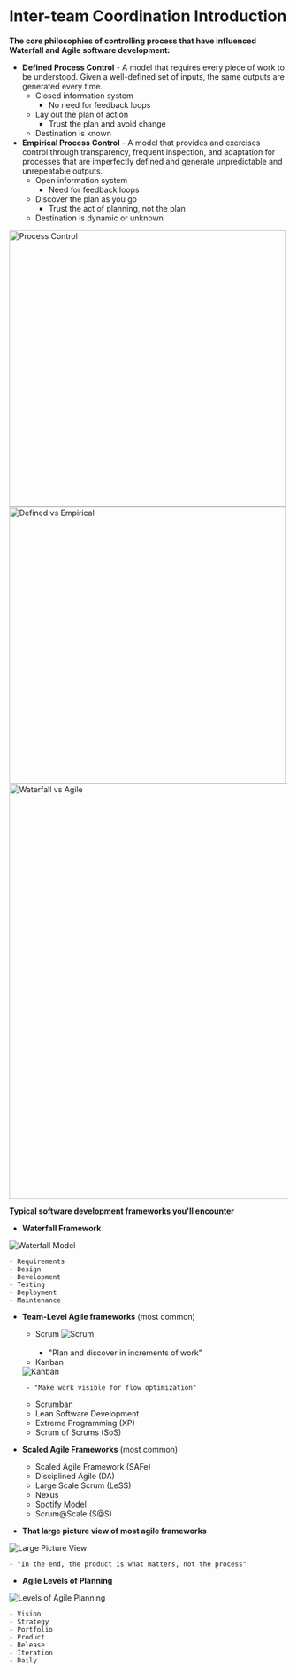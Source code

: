 # Inter-team Coordination Introduction

**The core philosophies of controlling process that have influenced Waterfall and Agile software development:**
- **Defined Process Control** - A model that requires every piece of work to be understood. Given a well-defined set of inputs, the same outputs are generated every time.
  - Closed information system
    - No need for feedback loops
  - Lay out the plan of action
    - Trust the plan and avoid change
  - Destination is known
- **Empirical Process Control** - A model that provides and exercises control through transparency, frequent inspection, and adaptation for processes that are imperfectly defined and generate unpredictable and unrepeatable outputs.
  - Open information system
    - Need for feedback loops
  - Discover the plan as you go
    - Trust the act of planning, not the plan
  - Destination is dynamic or unknown

<img width="500" alt="Process Control" src="https://user-images.githubusercontent.com/894178/146658695-f11c08e7-a8c2-4187-991a-17c83df04ecc.png">

<img width="500" alt="Defined vs Empirical" src="https://user-images.githubusercontent.com/894178/146658701-fabd97a3-ad7a-4548-9d78-e433bce6d066.png">

<img width="750" alt="Waterfall vs Agile" src="https://user-images.githubusercontent.com/894178/146658708-a040e566-5d09-4fcb-8026-477a285e5493.png">


**Typical software development frameworks you'll encounter**
- **Waterfall Framework**

<img alt="Waterfall Model" src="https://user-images.githubusercontent.com/894178/146658713-35125c5a-846a-4b08-b7da-ee25d35d5f5e.png">

    - Requirements
    - Design
    - Development
    - Testing
    - Deployment
    - Maintenance 

- **Team-Level Agile frameworks** (most common)
  - Scrum
  <img alt="Scrum" src="https://user-images.githubusercontent.com/894178/146658716-7690bc3a-70b6-4c69-a9c6-01fec65d505d.jpg"><br><br>
      - "Plan and discover in increments of work"
  - Kanban
  <img alt="Kanban" src="https://user-images.githubusercontent.com/894178/146658719-f8010bc8-f925-4fc8-af20-d991bfc47814.png">
  
       - "Make work visible for flow optimization"
 
  - Scrumban
  - Lean Software Development
  - Extreme Programming (XP)
  - Scrum of Scrums (SoS)

- **Scaled Agile Frameworks** (most common)
  - Scaled Agile Framework (SAFe)
  - Disciplined Agile (DA)
  - Large Scale Scrum (LeSS)
  - Nexus
  - Spotify Model
  - Scrum@Scale (S@S)

- **That large picture view of most agile frameworks**
<img alt="Large Picture View" src="https://user-images.githubusercontent.com/894178/146658726-2401364d-3fa3-408f-9f9e-1552e3c55932.png">

    - "In the end, the product is what matters, not the process" 

- **Agile Levels of Planning**
<img alt="Levels of Agile Planning" src="https://user-images.githubusercontent.com/894178/146658732-45a66225-cb5c-434a-a000-609657191639.png">

    - Vision
    - Strategy
    - Portfolio
    - Product
    - Release 
    - Iteration
    - Daily
